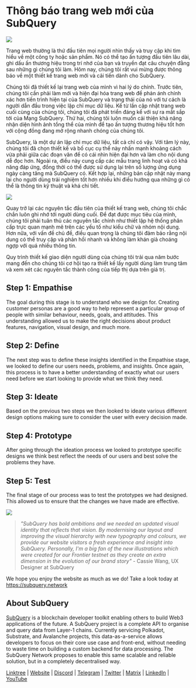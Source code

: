 # Thông báo trang web mới của SubQuery

![](https://miro.medium.com/max/1400/0*AnB_ILxq6i0kKz2Y)

Trang web thường là thứ đầu tiên mọi người nhìn thấy và truy cập khi tìm hiểu về một công ty hoặc sản phẩm. Nó có thể tạo ấn tượng đầu tiên lâu dài, ghi dấu ấn thương hiệu trong trí nhớ của bạn và truyền đạt câu chuyện đằng sau những gì chúng tôi làm. Hôm nay, chúng tôi rất vui mừng được thông báo về một thiết kế trang web mới và cải tiến dành cho SubQuery.

Chúng tôi đã thiết kế lại trang web của mình vì hai lý do chính. Trước tiên, chúng tôi cần phải làm mới và hiện đại hóa trang web để phản ánh chính xác hơn tiến trình hiện tại của SubQuery và trạng thái của nó với tư cách là người dẫn đầu trong việc lập chỉ mục dữ liệu. Kể từ lần cập nhật trang web cuối cùng của chúng tôi, chúng tôi đã phát triển đáng kể với sự ra mắt sắp tới của Mạng SubQuery. Thứ hai, chúng tôi luôn muốn cải thiện khả năng nhận diện hình ảnh tổng thể của mình để tạo ấn tượng thương hiệu tốt hơn với cộng đồng đang mở rộng nhanh chóng của chúng tôi.

SubQuery, là một dự án lập chỉ mục dữ liệu, tất cả chỉ có vậy. Với tâm lý này, chúng tôi đã chọn thiết kế và bố cục cụ thể này nhấn mạnh khoảng cách vừa phải giữa các đoạn văn để có cái nhìn hiện đại hơn và làm cho nội dung dễ đọc hơn. Ngoài ra, điều này cung cấp các mẫu trang linh hoạt và có khả năng đáp ứng, đồng thời có thể được sử dụng lại trên số lượng ứng dụng ngày càng tăng mà SubQuery có. Kết hợp lại, những bản cập nhật này mang lại cho người dùng trải nghiệm tốt hơn nhiều khi điều hướng qua những gì có thể là thông tin kỹ thuật và khá chi tiết.

![](https://miro.medium.com/max/1400/1*rqmuhuC5rdV7sZN2AwokZQ.png)

Quay trở lại các nguyên tắc đầu tiên của thiết kế trang web, chúng tôi chắc chắn luôn ghi nhớ tới người dùng cuối. Để đạt được mục tiêu của mình, chúng tôi phải tuân thủ các nguyên tắc chính như thiết lập hệ thống phân cấp trực quan mạnh mẽ trên các yếu tố như kiểu chữ và nhóm nội dung. Hơn nữa, với vấn đề chủ đề, điều quan trọng là chúng tôi đảm bảo rằng nội dung có thể truy cập và phản hồi nhanh và không làm khán giả choáng ngợp với quá nhiều thông tin.

Quy trình thiết kế giao diện người dùng của chúng tôi trải qua năm bước mang đến cho chúng tôi cơ hội tạo ra thiết kế lấy người dùng làm trung tâm và xem xét các nguyên tắc thành công của tiếp thị dựa trên giá trị.

## Step 1: Empathise

The goal during this stage is to understand who we design for. Creating customer personas are a good way to help represent a particular group of people with similar behaviour, needs, goals, and attitudes. This understanding allowed us to make the right decisions about product features, navigation, visual design, and much more.

## Step 2: Define

The next step was to define these insights identified in the Empathise stage, we looked to define our users needs, problems, and insights. Once again, this process is to have a better understanding of exactly what our users need before we start looking to provide what we think they need.

## Step 3: Ideate

Based on the previous two steps we then looked to ideate various different design options making sure to consider the user with every decision made.

## Step 4: Prototype

After going through the ideation process we looked to prototype specific designs we think best reflect the needs of our users and best solve the problems they have.

## Step 5: Test

The final stage of our process was to test the prototypes we had designed. This allowed us to ensure that the changes we have made are effective.

![](https://miro.medium.com/max/1400/1*AMO1WP2Yg1MtNht22gIeaw.png)

> _"SubQuery has bold ambitions and we needed an updated visual identity that reflects that vision. By modernising our layout and improving the visual hierarchy with new typography and colours, we provide our website visitors a fresh experience and insight into SubQuery. Personally, I'm a big fan of the new illustrations which were created for our Frontier testnet as they create an extra dimension in the evolution of our brand story"_ - Cassie Wang, UX Designer at SubQuery

We hope you enjoy the website as much as we do! Take a look today at https://subquery.network

## About SubQuery

[SubQuery](https://subquery.network) is a blockchain developer toolkit enabling others to build Web3 applications of the future. A SubQuery project is a complete API to organise and query data from Layer-1 chains. Currently servicing Polkadot, Substrate, and Avalanche projects, this data-as-a-service allows developers to focus on their core use case and front-end, without needing to waste time on building a custom backend for data processing. The SubQuery Network proposes to enable this same scalable and reliable solution, but in a completely decentralised way.

​​[Linktree](https://linktr.ee/subquerynetwork) | [Website](https://subquery.network/) | [Discord](https://discord.com/invite/78zg8aBSMG) | [Telegram](https://t.me/subquerynetwork) | [Twitter](https://twitter.com/subquerynetwork) | [Matrix](https://matrix.to/#/#subquery:matrix.org) | [LinkedIn](https://www.linkedin.com/company/subquery) | [YouTube](https://www.youtube.com/channel/UCi1a6NUUjegcLHDFLr7CqLw)
